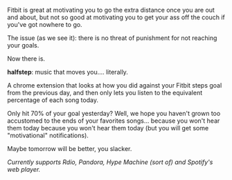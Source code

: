 Fitbit is great at motivating you to go the extra distance once you are out and about, but not so good at motivating you to get your ass off the couch if you've got nowhere to go.

The issue (as we see it): there is no threat of punishment for not reaching your goals.

Now there is.  

**halfstep**: music that moves you.... literally.

A chrome extension that looks at how you did against your Fitbit steps goal from the previous day, and then only lets you listen to the equivalent percentage of each song today.

Only hit 70% of your goal yesterday? Well, we hope you haven't grown too accustomed to the ends of your favorites songs... because you won't hear them today because you won't hear them today (but you will get some "motivational" notifications). 

Maybe tomorrow will be better, you slacker.

*Currently supports Rdio, Pandora, Hype Machine (sort of) and Spotify's web player.*

